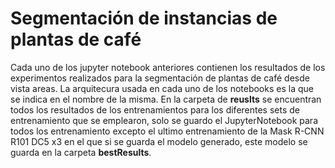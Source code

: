 # Segmentación de instancias de plantas de café

Cada uno de los jupyter notebook anteriores contienen los resultados de los experimentos realizados para la segmentación de plantas de café desde vista areas. La arquitecura usada en cada uno de los notebooks es la que se indica en el nombre de la misma. En la carpeta de **reuslts** se encuentran todos los resultados de los entrenamientos para los diferentes sets de entrenamiento que se emplearon, solo se guardo el JupyterNotebook para todos los entrenamiento excepto el ultimo entrenamiento de la Mask R-CNN R101 DC5 x3 en el que si se guarda el modelo generado, este modelo se guarda en la carpeta **bestResults**.
